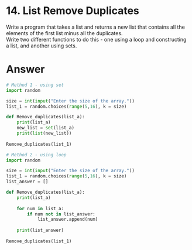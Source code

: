 # 14. List Remove Duplicates

Write a program that takes a list and returns a new list that contains all the elements of the first list minus all the duplicates.   
Write two different functions to do this - one using a loop and constructing a list, and another using sets.   

# Answer

```python
# Method 1 - using set
import random

size = int(input("Enter the size of the array."))
list_1 = random.choices(range(5,16), k = size)

def Remove_duplicates(list_a):
    print(list_a)
    new_list = set(list_a)
    print(list(new_list))
    
Remove_duplicates(list_1)

# Method 2 - using loop
import random

size = int(input("Enter the size of the array."))
list_1 = random.choices(range(5,16), k = size)
list_answer = []

def Remove_duplicates(list_a):
    print(list_a)
    
    for num in list_a:
        if num not in list_answer:
            list_answer.append(num)
    
    print(list_answer)
    
Remove_duplicates(list_1)
```
